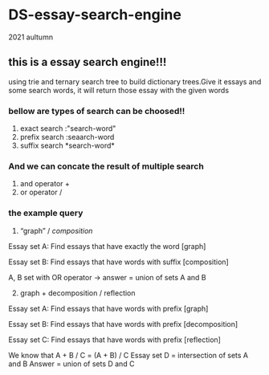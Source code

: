 # DS-essay-search-engine
2021 aultumn

## this is a essay search engine!!! 
using trie and ternary search tree to build dictionary trees.Give it essays and some search words, it will return those essay with the given words

### bellow are types of search can be choosed!!
1. exact search :"search-word"
2. prefix search :seaarch-word
3. suffix search \*search-word\*

### And we can concate the result of multiple search
1. and operator +
2. or operator /


### the example query
1. “graph” / *composition*

  Essay set A: Find essays that have exactly the word [graph]

  Essay set B: Find essays that have words with suffix [composition]

  A, B set with OR operator -> answer = union of sets A and B

2. graph + decomposition / reflection

  Essay set A: Find essays that have words with prefix [graph]

  Essay set B: Find essays that have words with prefix [decomposition]

  Essay set C: Find essays that have words with prefix [reflection]

  We know that A + B / C = (A + B) / C
  Essay set D = intersection of sets A and B
  Answer = union of sets D and C
